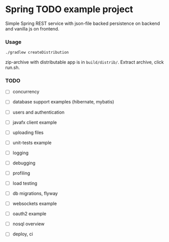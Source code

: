 # Spring TODO example project

Simple Spring REST service with json-file backed persistence on backend and vanilla js on frontend.

### Usage

```bash
./gradlew createDistribution
```

zip-archive with distributable app is in `build/distrib/`. Extract archive, click run.sh.

### TODO

- [ ] concurrency
- [ ] database support examples (hibernate, mybatis)
- [ ] users and authentication
- [ ] javafx client example
- [ ] uploading files
- [ ] unit-tests example
- [ ] logging
- [ ] debugging
- [ ] profiling
- [ ] load testing
- [ ] db migrations, flyway
- [ ] websockets example
- [ ] oauth2 example
- [ ] nosql overview
- [ ] deploy, ci

